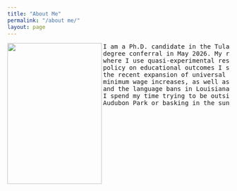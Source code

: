 ```yaml
---
title: "About Me"
permalink: "/about me/"
layout: page
---
```


<img width="214" height="320" align="left" alt="" src="https://github.com/user-attachments/assets/2807f22c-da19-40e1-973d-6cc66523914a" />

<pre>
I am a Ph.D. candidate in the Tulane University Economics Department, expecting 
degree conferral in May 2026. My research focuses on the economics of education,
where I use quasi-experimental research designs to estimate the causal effects of 
policy on educational outcomes I study the effects of contemporary policy, such as
the recent expansion of universal school vouchers and the most recent federal
minimum wage increases, as well as historic policy, including integration busing
and the language bans in Louisiana schools. When I am not researching or teaching,
I spend my time trying to be outside with friends, either roller skating around 
Audubon Park or basking in the sun in the backyard. 
</pre>
